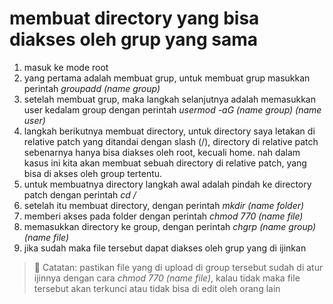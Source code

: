 # membuat directory yang bisa diakses oleh grup yang sama

1. masuk ke mode root
2. yang pertama adalah membuat grup, untuk membuat grup masukkan perintah *groupadd (name group)*
3. setelah membuat grup, maka langkah selanjutnya adalah memasukkan user kedalam group dengan perintah *usermod -aG (name group) (name user)*
4. langkah berikutnya membuat directory, untuk directory saya letakan di relative patch yang ditandai dengan slash (/), directory di relative patch sebenarnya hanya bisa diakses oleh root, kecuali home. nah dalam kasus ini kita akan membuat sebuah directory di relative patch, yang bisa di akses oleh group tertentu.
5. untuk membuatnya directory langkah awal adalah pindah ke directory patch dengan perintah *cd /*
6. setelah itu membuat directory, dengan perintah *mkdir (name folder)*
7. memberi akses pada folder dengan perintah *chmod 770 (name file)*
8. memasukkan directory ke group, dengan perintah *chgrp (name group) (name file)*
9. jika sudah maka file tersebut dapat diakses oleh grup yang di ijinkan

> :memo: Catatan: pastikan file yang di upload di group tersebut sudah di atur ijinnya dengan cara *chmod 770 (name file)*, kalau tidak maka file tersebut akan terkunci atau tidak bisa di edit oleh orang lain

